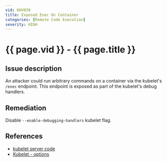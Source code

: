 ```yaml
---
vid: KHV039
title: Exposed Exec On Container
categories: [Remote Code Execution]
severity: HIGH
---
```


# {{ page.vid }} - {{ page.title }}

## Issue description

An attacker could run arbitrary commands on a container via the kubelet's `/exec` endpoint. This endpoint is exposed as part of the kubelet's debug handlers.

## Remediation

Disable `--enable-debugging-handlers` kubelet flag.

## References

- [kubelet server code](https://github.com/kubernetes/kubernetes/blob/4a6935b31fcc4d1498c977d90387e02b6b93288f/pkg/kubelet/server/server.go)
- [Kubelet - options](https://kubernetes.io/docs/reference/command-line-tools-reference/kubelet/#options)